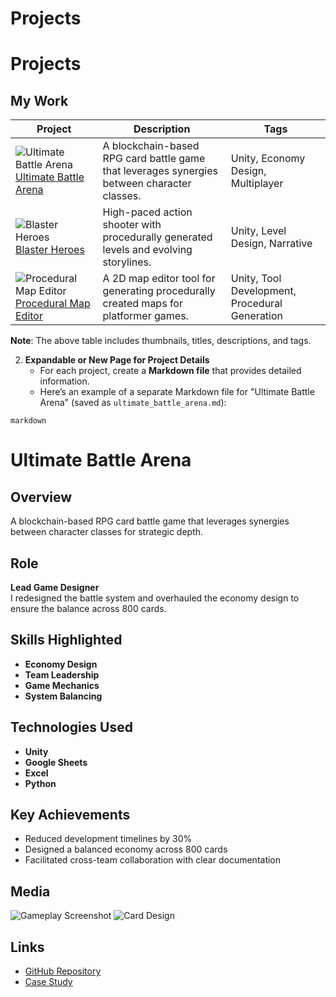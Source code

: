 # Projects
# Projects

## My Work

| Project | Description | Tags |
|---------|-------------|------|
| ![Ultimate Battle Arena](assets/uba-thumbnail.png) [Ultimate Battle Arena](./projects/ultimate_battle_arena.md) | A blockchain-based RPG card battle game that leverages synergies between character classes. | Unity, Economy Design, Multiplayer |
| ![Blaster Heroes](assets/blaster-heroes-thumbnail.png) [Blaster Heroes](./projects/blaster_heroes.md) | High-paced action shooter with procedurally generated levels and evolving storylines. | Unity, Level Design, Narrative |
| ![Procedural Map Editor](assets/procedural-map-thumbnail.png) [Procedural Map Editor](./projects/procedural_map_editor.md) | A 2D map editor tool for generating procedurally created maps for platformer games. | Unity, Tool Development, Procedural Generation |

**Note**: The above table includes thumbnails, titles, descriptions, and tags.

2. **Expandable or New Page for Project Details**
   - For each project, create a **Markdown file** that provides detailed information.
   - Here’s an example of a separate Markdown file for "Ultimate Battle Arena" (saved as `ultimate_battle_arena.md`):

```markdown```
# Ultimate Battle Arena

## Overview
A blockchain-based RPG card battle game that leverages synergies between character classes for strategic depth.

## Role
**Lead Game Designer**  
I redesigned the battle system and overhauled the economy design to ensure the balance across 800 cards.

## Skills Highlighted
- **Economy Design**
- **Team Leadership**
- **Game Mechanics**
- **System Balancing**

## Technologies Used
- **Unity**
- **Google Sheets**
- **Excel**
- **Python**

## Key Achievements
- Reduced development timelines by 30%
- Designed a balanced economy across 800 cards
- Facilitated cross-team collaboration with clear documentation

## Media
![Gameplay Screenshot](../assets/uba-gameplay.png)
![Card Design](../assets/uba-cards.png)

## Links
- [GitHub Repository](https://github.com/yourusername/ultimate-battle-arena)
- [Case Study](./ultimate_battle_arena_case_study.md)
